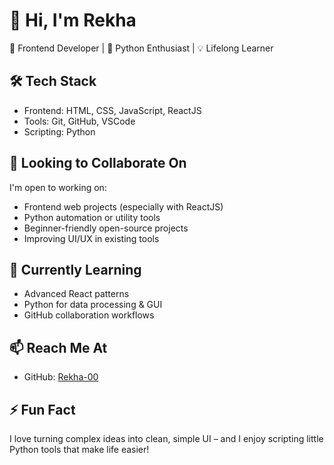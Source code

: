 # 👋 Hi, I'm Rekha

🎨 Frontend Developer | 🐍 Python Enthusiast | 💡 Lifelong Learner

## 🛠️ Tech Stack
- Frontend: HTML, CSS, JavaScript, ReactJS
- Tools: Git, GitHub, VSCode
- Scripting: Python

## 🤝 Looking to Collaborate On
I'm open to working on:
- Frontend web projects (especially with ReactJS)
- Python automation or utility tools
- Beginner-friendly open-source projects
- Improving UI/UX in existing tools

## 🌱 Currently Learning
- Advanced React patterns
- Python for data processing & GUI
- GitHub collaboration workflows

## 📫 Reach Me At
- GitHub: [Rekha-00](https://github.com/Rekha-00)


## ⚡ Fun Fact
I love turning complex ideas into clean, simple UI – and I enjoy scripting little Python tools that make life easier!

